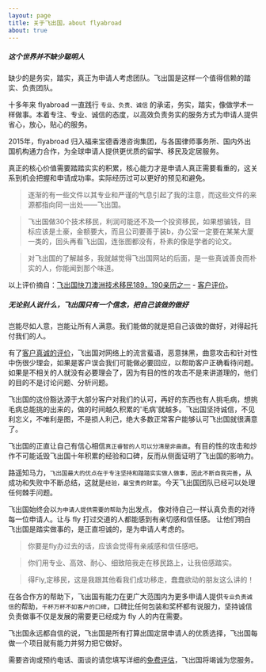 ```yaml
---
layout: page
title: 关于飞出国，about flyabroad
about: true
---
```


<div class="note info">
  <h5>这个世界并不缺少聪明人</h5>
  <p>缺少的是务实，踏实，真正为申请人考虑团队。飞出国是这样一个值得信赖的踏实、负责团队。</p>
</div>

十多年来 flyabroad 一直践行 `专业、负责、诚信` 的承诺，务实，踏实，像做学术一样做事。本着专注、专业、诚信的态度，以高效负责务实的服务方式为申请人提供省心，放心，贴心的服务。

2015年，flyabroad 归入福来宝德香港咨询集团，与各国律师事务所、国内外出国机构通力合作，为全球申请人提供更优质的留学、移民及定居服务。

真正的核心价值需要踏踏实实的积累，核心能力才是申请人真正需要看重的，这关系到机会把握和申请成功率。实际经历过可以更好的预见和避免。

> 逐渐的有一些文件以其专业和严谨的气息引起了我的注意，而这些文件的来源都指向同一出处——飞出国。

> 飞出国做30个技术移民，利润可能还不及一个投资移民，如果想骗钱，目标应该是土豪，金额要大，而且公司要善于装b，办公室一定要在某某大厦一类的，回头再看飞出国，连张图都没有，朴素的像是学者的论文。

> 对飞出国的了解越多，我就越觉得飞出国网站的后面，是一些真诚善良而朴实的人，你能闻到那个味道。

以上评价摘自：[飞出国快刀澳洲技术移民189，190亲历之一](/news/2016/02/04/neo_cn/) - [客户评价](/news/)。

<div class="note warning">
  <h5>无论别人说什么，飞出国只有一个信念，把自己该做的做好</h5>
  <p>岂能尽如人意，岂能让所有人满意。我们能做的就是把自己该做的做好，对得起托付我们的人。</p>
</div>

有了[客户真诚的评价](/news/)，飞出国对网络上的流言蜚语，恶意抹黑，曲意攻击和针对性中伤很少理会，如果是客户误会我们可能做必要回应，以帮助客户正确看待问题。如果是不相关的人就没有必要理会了，因为有目的性的攻击不是来讲道理的，他们的目的不是讨论问题、分析问题。

飞出国的这份豁达源于大部分客户对我们的认可，再好的东西也有人挑毛病，想挑毛病总能挑的出来的，做的时间越久积累的'毛病'就越多。飞出国坚持诚信，不见利忘义，不唯利是图，不是损人利己，绝大多数正常客户能够认可飞出国就很满意了。

飞出国的正直让自己有信心相信`真正睿智的人可以分清是非曲直`。有目的性的攻击和炒作不可能诋毁飞出国十年积累的经验和口碑，反而从侧面证明了飞出国的影响力。

路遥知马力，`飞出国最大的优点在于专注坚持和踏踏实实做人做事，因此不断自我完善`，从成功和失败中不断总结，这就是`经验，最宝贵的财富`。今天飞出国团队已经可以处理任何棘手问题。

飞出国始终会以`为申请人提供需要的帮助`为出发点，
像对待自己一样认真负责的对待每一位申请人。让与 fly 打过交道的人都能感到有亲切感和信任感。
让他们明白飞出国是踏实做事的，是正直坦诚的，是为申请人考虑的。

> 你要是fly办过去的话，应该会觉得有亲戚感和信任感吧。

> 你们用专业、高效、耐心、细致陪我走在移民路上，让我倍感踏实。

> 得Fly,定移民，这是我跟其他看我们成功移走，蠢蠢欲动的朋友这么讲的！

在各合作方的帮助下，飞出国有能力在更广大范围内为更多申请人提供`专业负责诚信`的帮助，`千杯万杯不如客户的口碑`，口碑比任何包装和奖杯都有说服力，坚持诚信负责做事不仅是发展的需要更已经成为 fly 人的内在需要。

飞出国永远都自信的说，飞出国是所有打算出国定居申请人的优质选择，飞出国每做一个项目就有能力并努力把它做好。

<p>需要咨询或预约电话、面谈的请您填写详细的<a href="http://pg.flyabroadvisa.com" target="_blank">免费评估</a>，飞出国将竭诚为您服务。</p>
